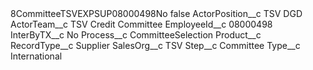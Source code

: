 <?xml version="1.0" encoding="UTF-8"?>
<CustomMetadata xmlns="http://soap.sforce.com/2006/04/metadata" xmlns:xsi="http://www.w3.org/2001/XMLSchema-instance" xmlns:xsd="http://www.w3.org/2001/XMLSchema">
    <label>8CommitteeTSVEXPSUP08000498No</label>
    <protected>false</protected>
    <values>
        <field>ActorPosition__c</field>
        <value xsi:type="xsd:string">TSV DGD</value>
    </values>
    <values>
        <field>ActorTeam__c</field>
        <value xsi:type="xsd:string">TSV Credit Committee</value>
    </values>
    <values>
        <field>EmployeeId__c</field>
        <value xsi:type="xsd:string">08000498</value>
    </values>
    <values>
        <field>InterByTX__c</field>
        <value xsi:type="xsd:string">No</value>
    </values>
    <values>
        <field>Process__c</field>
        <value xsi:type="xsd:string">CommitteeSelection</value>
    </values>
    <values>
        <field>Product__c</field>
        <value xsi:nil="true"/>
    </values>
    <values>
        <field>RecordType__c</field>
        <value xsi:type="xsd:string">Supplier</value>
    </values>
    <values>
        <field>SalesOrg__c</field>
        <value xsi:type="xsd:string">TSV</value>
    </values>
    <values>
        <field>Step__c</field>
        <value xsi:type="xsd:string">Committee</value>
    </values>
    <values>
        <field>Type__c</field>
        <value xsi:type="xsd:string">International</value>
    </values>
</CustomMetadata>

